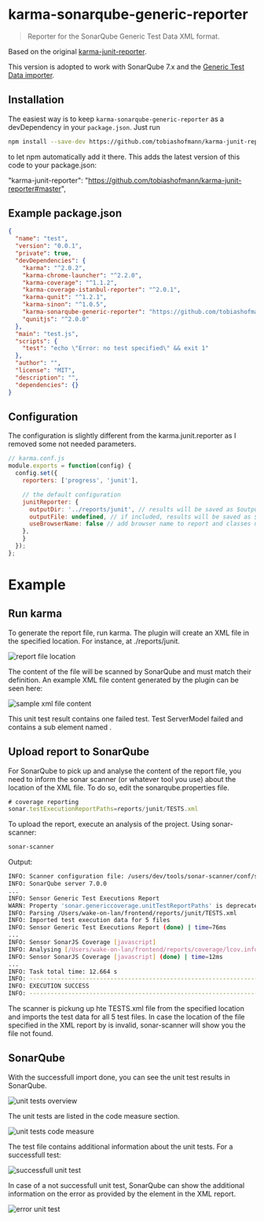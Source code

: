 # karma-sonarqube-generic-reporter

> Reporter for the SonarQube Generic Test Data XML format.

Based on the original [karma-junit-reporter](https://github.com/karma-runner/karma-junit-reporter).

This version is adopted to work with SonarQube 7.x and the [Generic Test Data importer](https://docs.sonarqube.org/display/SONAR/Generic+Test+Data).
 
## Installation

The easiest way is to keep `karma-sonarqube-generic-reporter` as a devDependency in your `package.json`. Just run

```bash
npm install --save-dev https://github.com/tobiashofmann/karma-junit-reporter#master 
```

to let npm automatically add it there. This adds the latest version of this code to your package.json:

"karma-junit-reporter": "https://github.com/tobiashofmann/karma-junit-reporter#master",

## Example package.json

```json
{
  "name": "test",
  "version": "0.0.1",
  "private": true,
  "devDependencies": {
    "karma": "^2.0.2",
    "karma-chrome-launcher": "^2.2.0",
    "karma-coverage": "^1.1.2",
    "karma-coverage-istanbul-reporter": "^2.0.1",
    "karma-qunit": "^1.2.1",
    "karma-sinon": "^1.0.5",
    "karma-sonarqube-generic-reporter": "https://github.com/tobiashofmann/karma-sonarqube-generic-reporter/#master",
    "qunitjs": "^2.0.0"
  },
  "main": "test.js",
  "scripts": {
    "test": "echo \"Error: no test specified\" && exit 1"
  },
  "author": "",
  "license": "MIT",
  "description": "",
  "dependencies": {}
}

```

## Configuration

The configuration is slightly different from the karma.junit.reporter as I removed some not needed parameters.

```js
// karma.conf.js
module.exports = function(config) {
  config.set({
    reporters: ['progress', 'junit'],

    // the default configuration
    junitReporter: {
      outputDir: '../reports/junit', // results will be saved as $outputDir/$browserName.xml
      outputFile: undefined, // if included, results will be saved as $outputDir/$browserName/$outputFile
      useBrowserName: false // add browser name to report and classes names
    },
    }
  });
};
```

# Example

## Run karma

To generate the report file, run karma. The plugin will create an XML file in the specified location. For instance, at ./reports/junit. 

![report file location](./img/karma_report_file.png)

The content of the file will be scanned by SonarQube and must match their definition. An example XML file content generated by the plugin can be seen here:

![sample xml file content](./img/report_file_content.png)

This unit test result contains one failed test. Test ServerModel failed and contains a sub element named <error>.

## Upload report to SonarQube

For SonarQube to pick up and analyse the content of the report file, you need to inform the sonar scanner (or whatever tool you use) about the location of the XML file. To do so, edit the sonarqube.properties file.

```js 
# coverage reporting
sonar.testExecutionReportPaths=reports/junit/TESTS.xml
```

To upload the report, execute an analysis of the project. Using sonar-scanner:

```bash
sonar-scanner
```

Output:

```bash
INFO: Scanner configuration file: /users/dev/tools/sonar-scanner/conf/sonar-scanner.properties
INFO: SonarQube server 7.0.0
...
INFO: Sensor Generic Test Executions Report
WARN: Property 'sonar.genericcoverage.unitTestReportPaths' is deprecated. Please use 'sonar.testExecutionReportPaths' instead.
INFO: Parsing /Users/wake-on-lan/frontend/reports/junit/TESTS.xml
INFO: Imported test execution data for 5 files
INFO: Sensor Generic Test Executions Report (done) | time=76ms
...
INFO: Sensor SonarJS Coverage [javascript]
INFO: Analysing [/Users/wake-on-lan/frontend/reports/coverage/lcov.info]
INFO: Sensor SonarJS Coverage [javascript] (done) | time=12ms
...
INFO: Task total time: 12.664 s
INFO: ------------------------------------------------------------------------
INFO: EXECUTION SUCCESS
INFO: ------------------------------------------------------------------------
```

The scanner is pickung up hte TESTS.xml file from the specified location and imports the test data for all 5 test files. In case the location of the file specified in the XML report by <file path="path-to-unit-test/Test.js"> is invalid, sonar-scanner will show you the file not found.

## SonarQube

With the successfull import done, you can see the unit test results in SonarQube.

![unit tests overview](./img/sonarqube_unittests.png)

The unit tests are listed in the code measure section.

![unit tests code measure](./img/sonarqube_unittests_list.png)

The test file contains additional information about the unit tests. For a successfull test:

![successfull unit test](./img/sonarqube_unittests_measures.png)

In case of a not successfull unit test, SonarQube can show the additional information on the error as provided by the <error> element in the XML report.

![error unit test](./img/sonarqube_unittests_measures_error.png)
